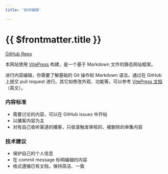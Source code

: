 ```yaml
---
title: '协作编辑'

---
```


# {{ $frontmatter.title }}

[GitHub Repo](https://github.com/QuietKnightLegion/sound-of-silence)

本网站使用 [VitePress](https://vitepress.dev/) 构建，是一个基于 Markdown 文件的静态网站框架。

进行内容编辑，你需要了解基础的 Git 操作和 Markdown 语法，通过在 GitHub 上提交 pull request 进行。其它如修改外观、功能等，可以参考 [VitePress 文档](https://vitepress.dev/guide/what-is-vitepress)（英文）。

### 内容标准

- 需要讨论的内容，可以在 GitHub issues 中开帖
- 以播客内容为主
- 对有自己收听渠道的播客，只收录触发审核的、被删除的单集内容

### 技术建议

- 保护自己的个人信息
- 在 commit message 标明编辑的内容
- 格式遵循已有文档，保持简洁、一致